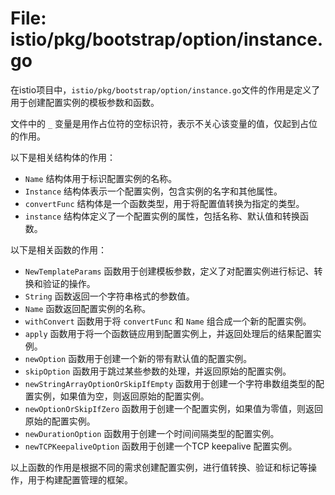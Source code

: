 # File: istio/pkg/bootstrap/option/instance.go

在istio项目中，`istio/pkg/bootstrap/option/instance.go`文件的作用是定义了用于创建配置实例的模板参数和函数。

文件中的 `_` 变量是用作占位符的空标识符，表示不关心该变量的值，仅起到占位的作用。

以下是相关结构体的作用：

- `Name` 结构体用于标识配置实例的名称。
- `Instance` 结构体表示一个配置实例，包含实例的名字和其他属性。
- `convertFunc` 结构体是一个函数类型，用于将配置值转换为指定的类型。
- `instance` 结构体定义了一个配置实例的属性，包括名称、默认值和转换函数。

以下是相关函数的作用：

- `NewTemplateParams` 函数用于创建模板参数，定义了对配置实例进行标记、转换和验证的操作。
- `String` 函数返回一个字符串格式的参数值。
- `Name` 函数返回配置实例的名称。
- `withConvert` 函数用于将 `convertFunc` 和 `Name` 组合成一个新的配置实例。
- `apply` 函数用于将一个函数链应用到配置实例上，并返回处理后的结果配置实例。
- `newOption` 函数用于创建一个新的带有默认值的配置实例。
- `skipOption` 函数用于跳过某些参数的处理，并返回原始的配置实例。
- `newStringArrayOptionOrSkipIfEmpty` 函数用于创建一个字符串数组类型的配置实例，如果值为空，则返回原始的配置实例。
- `newOptionOrSkipIfZero` 函数用于创建一个配置实例，如果值为零值，则返回原始的配置实例。
- `newDurationOption` 函数用于创建一个时间间隔类型的配置实例。
- `newTCPKeepaliveOption` 函数用于创建一个TCP keepalive 配置实例。

以上函数的作用是根据不同的需求创建配置实例，进行值转换、验证和标记等操作，用于构建配置管理的框架。

